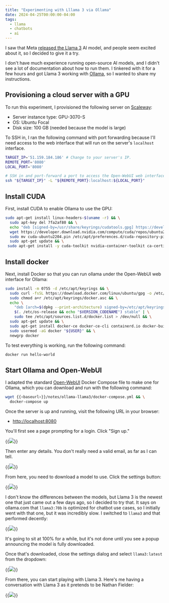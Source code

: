```yaml
---
title: "Experimenting with Lllama 3 via Ollama"
date: 2024-04-25T00:00:00-04:00
tags:
  - llama
  - chatbots
  - ai
---
```


I saw that Meta [released the Llama 3](https://llama.meta.com/llama3/) AI model, and people seem excited about it, so I decided to give it a try.

I don't have much experience running open-source AI models, and I didn't see a lot of documentation about how to run them. I tinkered with it for a few hours and got Llama 3 working with [Ollama](https://ollama.com/), so I wanted to share my instructions.

## Provisioning a cloud server with a GPU

To run this experiment, I provisioned the following server on [Scaleway](https://scaleway.com):

- Server instance type: GPU-3070-S
- OS: Ubuntu Focal
- Disk size: 100 GB (needed because the model is large)

To SSH in, I ran the following command with port forwarding because I'll need access to the web interface that will run on the server's `localhost` interface.

```bash
TARGET_IP='51.159.184.186' # Change to your server's IP.
REMOTE_PORT='8080'
LOCAL_PORT='8080'

# SSH in and port-forward a port to access the Open-WebUI web interface.
ssh "${TARGET_IP}" -L "${REMOTE_PORT}:localhost:${LOCAL_PORT}"
```

## Install CUDA

First, install CUDA to enable Ollama to use the GPU:

```bash
sudo apt-get install linux-headers-$(uname -r) && \
  sudo apt-key del 7fa2af80 && \
  echo "deb [signed-by=/usr/share/keyrings/cudatools.gpg] https://developer.download.nvidia.com/compute/cuda/repos/ubuntu2204/x86_64/ /" | sudo tee /etc/apt/sources.list.d/cuda-ubuntu2204-x86_64.list && \
  wget https://developer.download.nvidia.com/compute/cuda/repos/ubuntu2204/x86_64/cuda-ubuntu2204.pin && \
  sudo mv cuda-ubuntu2204.pin /etc/apt/preferences.d/cuda-repository-pin-600 && \
  sudo apt-get update && \
 sudo apt-get install -y cuda-toolkit nvidia-container-toolkit ca-certificates curl
```

## Install docker

Next, install Docker so that you can run ollama under the Open-WebUI web interface for Ollama:

```bash
sudo install -m 0755 -d /etc/apt/keyrings && \
  sudo curl -fsSL https://download.docker.com/linux/ubuntu/gpg -o /etc/apt/keyrings/docker.asc && \
  sudo chmod a+r /etc/apt/keyrings/docker.asc && \
  echo \
    "deb [arch=$(dpkg --print-architecture) signed-by=/etc/apt/keyrings/docker.asc] https://download.docker.com/linux/ubuntu \
    $(. /etc/os-release && echo "$VERSION_CODENAME") stable" | \
    sudo tee /etc/apt/sources.list.d/docker.list > /dev/null && \
  sudo apt-get update && \
  sudo apt-get install docker-ce docker-ce-cli containerd.io docker-buildx-plugin docker-compose-plugin && \
  sudo usermod -aG docker "${USER}" && \
  newgrp docker
```

To test everything is working, run the following command:

```bash
docker run hello-world
```

## Start Ollama and Open-WebUI

I adapted the standard [Open-WebUI](https://github.com/open-webui/open-webui) Docker Compose file to make one for Ollama, which you can download and run with the following command:

```bash
wget {{<baseurl>}}/notes/ollama-llama3/docker-compose.yml && \
  docker-compose up
```

Once the server is up and running, visit the following URL in your browser:

- <http://localhost:8080>

You'll first see a page prompting for a login. Click "Sign up."

{{<img src="open-webui-signup.webp" has-border="true">}}

Then enter any details. You don't really need a valid email, as far as I can tell.

{{<img src="open-webui-create-account.webp" has-border="true">}}

From here, you need to download a model to use. Click the settings button:

{{<img src="open-webui-settings-button.webp" has-border="true">}}

I don't know the differences between the models, but Llama 3 is the newest one that just came out a few days ago, so I decided to try that. It says on ollama.com that `llama3:70b` is optimized for chatbot use cases, so I initially went with that one, but it was incredibly slow. I switched to `llama3` and that performed decently:

{{<img src="open-webui-download-model.webp" has-border="true">}}

It's going to sit at 100% for a while, but it's not done until you see a popup announcing the model is fully downloaded.

Once that's downloaded, close the settings dialog and select `llama3:latest` from the dropdown:

{{<img src="llama3-model.webp" has-border="true">}}

From there, you can start playing with Llama 3. Here's me having a conversation with Llama 3 as it pretends to be Nathan Fielder:

{{<img src="llama3-answer.webp" has-border="true">}}
